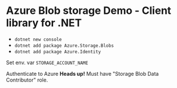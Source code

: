 # Azure Blob storage Demo - Client library for .NET

* ``dotnet new console``
* ``dotnet add package Azure.Storage.Blobs``
* ``dotnet add package Azure.Identity``

Set env. var ``STORAGE_ACCOUNT_NAME``

Authenticate to Azure
__Heads up!__ Must have "Storage Blob Data Contributor" role.